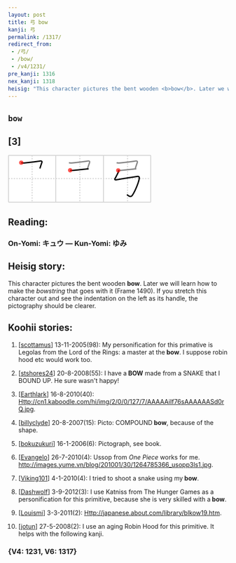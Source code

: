 ```yaml
---
layout: post
title: 弓 bow
kanji: 弓
permalink: /1317/
redirect_from:
 - /弓/
 - /bow/
 - /v4/1231/
pre_kanji: 1316
nex_kanji: 1318
heisig: "This character pictures the bent wooden <b>bow</b>. Later we will learn how to make the <i>bowstring</i> that goes with it (Frame 1490). If you stretch this character out and see the indentation on the left as its handle, the pictography should be clearer."
---
```


## `bow`

## [3]

<div class="stroke"><img src="../images/E5BC93.png" /></div>

## Reading:

### On-Yomi: キュウ &mdash; Kun-Yomi: ゆみ

## Heisig story:

This character pictures the bent wooden <b>bow</b>. Later we will learn how to make the <i>bowstring</i> that goes with it (Frame 1490). If you stretch this character out and see the indentation on the left as its handle, the pictography should be clearer.

## Koohii stories:

1) [<a href="http://kanji.koohii.com/profile/scottamus">scottamus</a>] 13-11-2005(98): My personification for this primative is Legolas from the Lord of the Rings: a master at the<strong> bow</strong>. I suppose robin hood etc would work too.

2) [<a href="http://kanji.koohii.com/profile/stshores24">stshores24</a>] 20-8-2008(55): I have a<strong> BOW</strong> made from a SNAKE that I BOUND UP. He sure wasn&#039;t happy!

3) [<a href="http://kanji.koohii.com/profile/Earthlark">Earthlark</a>] 16-8-2010(40): <a href="Http://cn1.kaboodle.com/hi/img/2/0/0/127/7/AAAAAiIf76sAAAAAASd0rQ.jpg">Http://cn1.kaboodle.com/hi/img/2/0/0/127/7/AAAAAiIf76sAAAAAASd0rQ.jpg</a>.

4) [<a href="http://kanji.koohii.com/profile/billyclyde">billyclyde</a>] 20-8-2007(15): Picto: COMPOUND<strong> bow</strong>, because of the shape.

5) [<a href="http://kanji.koohii.com/profile/bokuzukuri">bokuzukuri</a>] 16-1-2006(6): Pictograph, see book.

6) [<a href="http://kanji.koohii.com/profile/Evangelo">Evangelo</a>] 26-7-2010(4): Ussop from <em>One Piece</em> works for me. <a href="http://images.yume.vn/blog/201001/30/1264785366_usopp3ls1.jpg">http://images.yume.vn/blog/201001/30/1264785366_usopp3ls1.jpg</a>.

7) [<a href="http://kanji.koohii.com/profile/Viking101">Viking101</a>] 4-1-2010(4): I tried to shoot a snake using my<strong> bow</strong>.

8) [<a href="http://kanji.koohii.com/profile/Dashwolf">Dashwolf</a>] 3-9-2012(3): I use Katniss from The Hunger Games as a personification for this primitive, because she is very skilled with a<strong> bow</strong>.

9) [<a href="http://kanji.koohii.com/profile/Louismi">Louismi</a>] 3-3-2011(2): <a href="Http://japanese.about.com/library/blkow19.htm">Http://japanese.about.com/library/blkow19.htm</a>.

10) [<a href="http://kanji.koohii.com/profile/jotun">jotun</a>] 27-5-2008(2): I use an aging Robin Hood for this primitive. It helps with the following kanji.

### {V4: 1231, V6: 1317}
